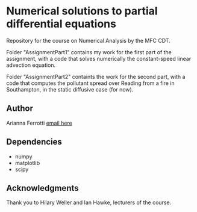 # Numerical solutions to partial differential equations
Repository for the course on Numerical Analysis by the MFC CDT.

Folder "AssignmentPart1" contains my work for the first part of the assignment, with a code that solves numerically the constant-speed linear advection equation.

Folder "AssignmentPart2" containts the work for the second part, with a code that computes the pollutant spread over Reading from a fire in Southampton, in the static diffusive case (for now).

## Author
Arianna Ferrotti [email here](mailto:a.ferrotti@soton.ac.uk)

## Dependencies
* numpy
* matplotlib
* scipy

## Acknowledgments
Thank you to Hilary Weller and Ian Hawke, lecturers of the course.
